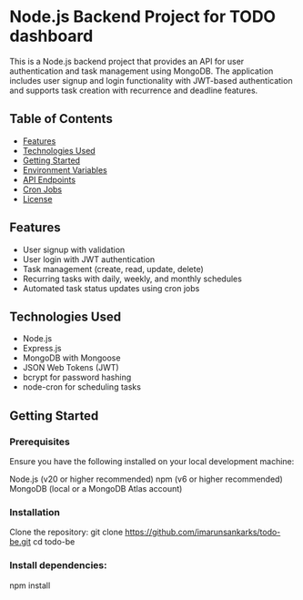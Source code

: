 # Node.js Backend Project for TODO dashboard

This is a Node.js backend project that provides an API for user authentication and task management using MongoDB. The application includes user signup and login functionality with JWT-based authentication and supports task creation with recurrence and deadline features.

## Table of Contents

- [Features](#features)
- [Technologies Used](#technologies-used)
- [Getting Started](#getting-started)
- [Environment Variables](#environment-variables)
- [API Endpoints](#api-endpoints)
- [Cron Jobs](#cron-jobs)
- [License](#license)

## Features

- User signup with validation
- User login with JWT authentication
- Task management (create, read, update, delete)
- Recurring tasks with daily, weekly, and monthly schedules
- Automated task status updates using cron jobs

## Technologies Used

- Node.js
- Express.js
- MongoDB with Mongoose
- JSON Web Tokens (JWT)
- bcrypt for password hashing
- node-cron for scheduling tasks

## Getting Started

### Prerequisites
Ensure you have the following installed on your local development machine:

Node.js (v20 or higher recommended)
npm (v6 or higher recommended)
MongoDB (local or a MongoDB Atlas account)

### Installation
Clone the repository: git clone https://github.com/imarunsankarks/todo-be.git
cd todo-be

### Install dependencies:

npm install

